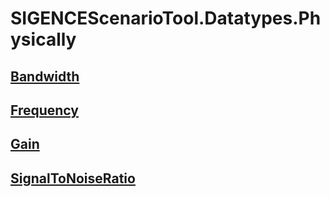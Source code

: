 # SIGENCEScenarioTool.Datatypes.Physically
## [Bandwidth](./T_Bandwidth.md)
## [Frequency](./T_Frequency.md)
## [Gain](./T_Gain.md)
## [SignalToNoiseRatio](./T_SignalToNoiseRatio.md)
